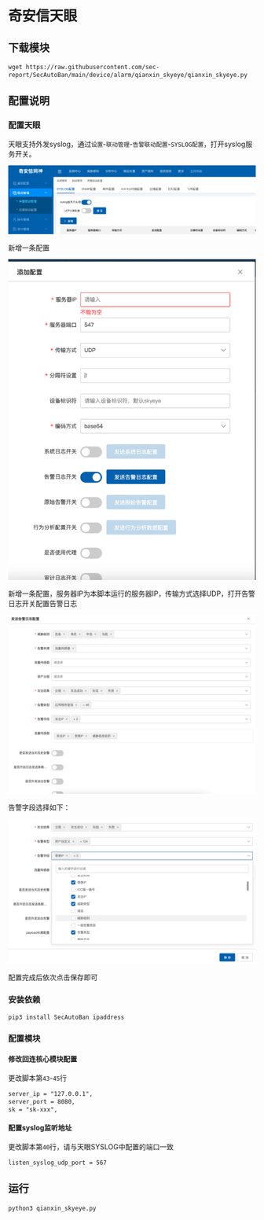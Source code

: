 # 奇安信天眼

## 下载模块

```
wget https://raw.githubusercontent.com/sec-report/SecAutoBan/main/device/alarm/qianxin_skyeye/qianxin_skyeye.py
```

## 配置说明

### 配置天眼

天眼支持外发syslog，通过`设置`-`联动管理`-`告警联动配置`-`SYSLOG配置`，打开syslog服务开关。

![](./img/1.jpg)

新增一条配置

![](./img/2.jpg)

新增一条配置，服务器IP为本脚本运行的服务器IP，传输方式选择UDP，打开告警日志开关配置告警日志

![](./img/3.jpg)

告警字段选择如下：

![](./img/4.jpg)

配置完成后依次点击保存即可

### 安装依赖

```
pip3 install SecAutoBan ipaddress
```

### 配置模块

#### 修改回连核心模块配置

更改脚本第`43`-`45`行

```
server_ip = "127.0.0.1",
server_port = 8080,
sk = "sk-xxx",
```

#### 配置syslog监听地址

更改脚本第`40`行，请与天眼SYSLOG中配置的端口一致

```
listen_syslog_udp_port = 567
```

## 运行

```shell
python3 qianxin_skyeye.py
```